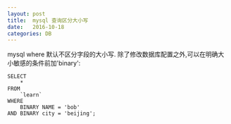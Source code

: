```yaml
---
layout: post
title:  mysql 查询区分大小写
date:   2016-10-18
categories: DB
---
```


mysql where 默认不区分字段的大小写.
除了修改数据库配置之外,可以在明确大小敏感的条件前加'binary':

```
SELECT
	*
FROM
	`learn`
WHERE
	BINARY NAME = 'bob'
AND BINARY city = 'beijing';
```
